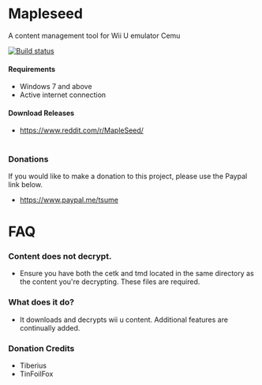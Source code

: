 # Mapleseed
A content management tool for Wii U emulator Cemu

[![Build status](https://ci.appveyor.com/api/projects/status/g61duaraswsynw7u/branch/master?svg=true)](https://ci.appveyor.com/project/Tsume/mapleseed/branch/master)

#### Requirements
- Windows 7 and above
- Active internet connection

#### Download Releases
- https://www.reddit.com/r/MapleSeed/

# 
### Donations
If you would like to make a donation to this project, please use the Paypal link below.
- https://www.paypal.me/tsume

# 
# FAQ

### Content does not decrypt.
- Ensure you have both the cetk and tmd located in the same directory as the content you're decrypting. These files are required.

### What does it do?
- It downloads and decrypts wii u content. Additional features are continually added.


### Donation Credits
 - Tiberius
 - TinFoilFox
